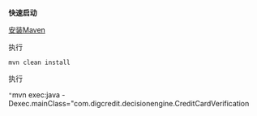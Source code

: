 **快速启动**

[安装Maven](https://maven.apache.org/install.html)

执行

`mvn clean install`

执行

`"`mvn exec:java -Dexec.mainClass="com.digcredit.decisionengine.CreditCardVerification